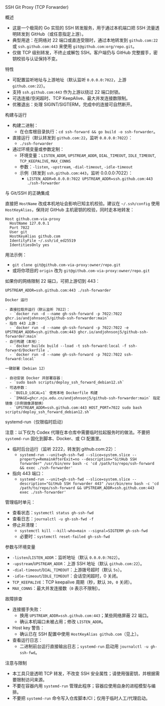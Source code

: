 SSH Git Proxy (TCP Forwarder)

概述

- 这是一个极简的 Go 实现的 SSH 转发服务，用于通过本机端口把 SSH 流量透明转发到 GitHub（或任意指定上游）。
- 典型用途：在网络对 22 端口或直连受限时，通过本地转发到 `github.com:22` 或 `ssh.github.com:443` 来使用 `git@github.com:org/repo.git`。
- 仅做 TCP 级别转发，不终止或解包 SSH。客户端仍与 GitHub 完整握手，密钥校验与认证保持不变。

特性

- 可配置监听地址与上游地址（默认监听 `0.0.0.0:7022`，上游 `github.com:22`）。
- 支持 `ssh.github.com:443` 作为上游以绕过 22 端口封锁。
- 可选连接/空闲超时、TCP KeepAlive、最大并发连接数限制。
- 优雅退出：处理 SIGINT/SIGTERM，完成中的连接可自然断开。

构建与运行

- 构建二进制：
  - 在仓库根目录执行：`cd ssh-forward && go build -o ssh-forwarder`。
- 直接运行（默认转发到 `github.com:22`，监听 `0.0.0.0:7022`）：
  - `./ssh-forwarder`
- 通过环境变量或参数定制：
  - 环境变量：`LISTEN_ADDR`, `UPSTREAM_ADDR`, `DIAL_TIMEOUT`, `IDLE_TIMEOUT`, `TCP_KEEPALIVE`, `MAX_CONNS`
  - 参数：`-listen`, `-upstream`, `-dial-timeout`, `-idle-timeout`
  - 示例（转发到 `ssh.github.com:443`，监听 0.0.0.0:7022）：
    - `LISTEN_ADDR=0.0.0.0:7022 UPSTREAM_ADDR=ssh.github.com:443 ./ssh-forwarder`

与 Git/SSH 的正确集成

直接把 `HostName` 改成本机地址会影响已知主机校验。建议在 `~/.ssh/config` 使用 `HostKeyAlias`，保持对 GitHub 主机密钥的校验，同时走本地转发：

```
Host github.com-via-proxy
  HostName 127.0.0.1
  Port 7022
  User git
  HostKeyAlias github.com
  IdentityFile ~/.ssh/id_ed25519
  IdentitiesOnly yes
```

用法示例：

- `git clone git@github.com-via-proxy:owner/repo.git`
- 或将你项目的 `origin` 改为 `git@github.com-via-proxy:owner/repo.git`

如果你的网络限制 22 端口，可把上游切到 443：

```
UPSTREAM_ADDR=ssh.github.com:443 ./ssh-forwarder

Docker 运行

- 直接拉取并运行（默认监听 7022）：
  - `docker run -d --name gh-ssh-forward -p 7022:7022 ghcr.io/andjohnsonj5/github-ssh-forwarder:main`
- 指向 443 上游：
  - `docker run -d --name gh-ssh-forward -p 7022:7022 -e UPSTREAM_ADDR=ssh.github.com:443 ghcr.io/andjohnsonj5/github-ssh-forwarder:main`
- 自行构建（本地）：
  - `docker buildx build --load -t ssh-forward:local -f ssh-forward/Dockerfile .`
  - `docker run -d --name gh-ssh-forward -p 7022:7022 ssh-forward:local`

一键部署（Debian 12）

- 自动安装 Docker 并部署容器：
  - `sudo bash scripts/deploy_ssh_forward_debian12.sh`
- 可选参数：
  - `BUILD_LOCAL=1` 使用本地 Dockerfile 构建
  - `IMAGE=ghcr.nju.edu.cn/andjohnsonj5/github-ssh-forwarder:main` 指定镜像（示例镜像源替换）
  - `UPSTREAM_ADDR=ssh.github.com:443 HOST_PORT=7022 sudo bash scripts/deploy_ssh_forward_debian12.sh`
```

systemd-run（仅限临时启动）

注意：以下仅为 Codex 代理在本仓库中需要临时拉起服务时的做法。不要把 `systemd-run` 固化到脚本、Docker、或 CI 配置里。

- 临时后台运行（监听 2222，转发到 github.com:22）：
  - `systemd-run --unit=gh-ssh-fwd --slice=system.slice --property=RemainAfterExit=no --description="GitHub SSH forwarder" /usr/bin/env bash -c 'cd /path/to/repo/ssh-forward && exec ./ssh-forwarder'`
- 指向 443 端口：
  - `systemd-run --unit=gh-ssh-fwd --slice=system.slice --description="GitHub SSH forwarder 443" /usr/bin/env bash -c 'cd /path/to/repo/ssh-forward && UPSTREAM_ADDR=ssh.github.com:443 exec ./ssh-forwarder'`

管理临时单元：

- 查看状态：`systemctl status gh-ssh-fwd`
- 查看日志：`journalctl -u gh-ssh-fwd -f`
- 停止并清理：
  - `systemctl kill --kill-who=main --signal=SIGTERM gh-ssh-fwd`
  - 必要时：`systemctl reset-failed gh-ssh-fwd`

参数与环境变量

- `-listen`/`LISTEN_ADDR`：监听地址（默认 `0.0.0.0:7022`）。
- `-upstream`/`UPSTREAM_ADDR`：上游 SSH 地址（默认 `github.com:22`）。
- `-dial-timeout`/`DIAL_TIMEOUT`：上游拨号超时（默认 `5s`）。
- `-idle-timeout`/`IDLE_TIMEOUT`：会话空闲超时，0 关闭。
- `TCP_KEEPALIVE`：TCP keepalive 周期（秒，默认 `30`，`0` 关闭）。
- `MAX_CONNS`：最大并发连接数（`0` 表示不限制）。

故障排查

- 连接握手失败：
  - 换用 `UPSTREAM_ADDR=ssh.github.com:443`；某些网络屏蔽 22 端口。
  - 确认本机端口未被占用；修改 `LISTEN_ADDR`。
- Host key 警告：
  - 确认已在 SSH 配置中使用 `HostKeyAlias github.com`（见上）。
- 查看运行日志：
  - 二进制前台运行直接输出日志；`systemd-run` 启动用 `journalctl -u gh-ssh-fwd`。

注意与限制

- 本工具只是透明 TCP 转发，不改变 SSH 安全属性；请使用强密钥，并根据需要限制访问来源。
- 不要在容器内用 `systemd-run` 管理此程序；容器应使用自身的进程模型与编排。
- 不要把 `systemd-run` 命令写入仓库脚本/CI；仅用于临时人工/代理启动。
